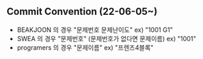 ## Commit Convention (22-06-05~)

- BEAKJOON 의 경우 "문제번호 문제난이도" ex) "1001 G1"
- SWEA 의 경우 "문제번호" (문제번호가 없다면 문제이름) ex) "1001"
- programers 의 경우 "문제이름" ex) "프렌즈4블록"
